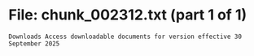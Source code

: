 ﻿# File: chunk_002312.txt (part 1 of 1)
```
Downloads Access downloadable documents for version effective 30 September 2025
```


